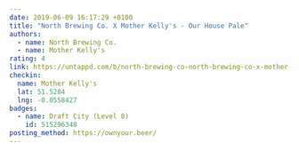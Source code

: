 ```yaml
---
date: 2019-06-09 16:17:29 +0100
title: "North Brewing Co. X Mother Kelly's - Our House Pale"
authors:
  - name: North Brewing Co.
  - name: Mother Kelly's
rating: 4
link: https://untappd.com/b/north-brewing-co-north-brewing-co-x-mother-kelly-s-our-house-pale/2663187
checkin:
  name: Mother Kelly's
  lat: 51.5284
  lng: -0.0558427
badges:
  - name: Draft City (Level 8)
    id: 515296348
posting_method: https://ownyour.beer/
---
```

